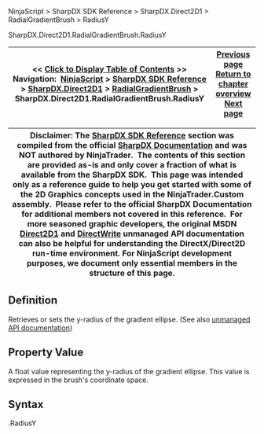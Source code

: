 ﻿
NinjaScript > SharpDX SDK Reference > SharpDX.Direct2D1 > RadialGradientBrush > RadiusY

SharpDX.Direct2D1.RadialGradientBrush.RadiusY

| << [Click to Display Table of Contents](sharpdx_direct2d1_radialgradientbrush_radiusy.md) >> **Navigation:**     [NinjaScript](ninjascript-1.md) > [SharpDX SDK Reference](sharpdx_sdk_reference-1.md) > [SharpDX.Direct2D1](sharpdx_direct2d1-1.md) > [RadialGradientBrush](sharpdx_direct2d1_radialgradientbrush-1.md) > SharpDX.Direct2D1.RadialGradientBrush.RadiusY | [Previous page](sharpdx_direct2d1_radialgradientbrush_radiusx-1.md) [Return to chapter overview](sharpdx_direct2d1_radialgradientbrush-1.md) [Next page](sharpdx_direct2d1_radialgradientbrushproperties-1.md) |
| --- | --- |

| Disclaimer: The [SharpDX SDK Reference](sharpdx_sdk_reference-1.md) section was compiled from the official [SharpDX Documentation](http://sharpdx.org/) and was NOT authored by NinjaTrader.  The contents of this section are provided as-is and only cover a fraction of what is available from the SharpDX SDK.  This page was intended only as a reference guide to help you get started with some of the 2D Graphics concepts used in the NinjaTrader.Custom assembly.  Please refer to the official SharpDX Documentation for additional members not covered in this reference.  For more seasoned graphic developers, the original MSDN [Direct2D1](https://msdn.microsoft.com/en-us/library/windows/desktop/dd370990.aspx) and [DirectWrite](https://msdn.microsoft.com/en-us/library/windows/desktop/dd368038.aspx) unmanaged API documentation can also be helpful for understanding the DirectX/Direct2D run-time environment. For NinjaScript development purposes, we document only essential members in the structure of this page. |
| --- |

## Definition
Retrieves or sets the y-radius of the gradient ellipse. 
(See also [unmanaged API documentation](https://msdn.microsoft.com/en-us/library/dd371544(v=vs.85).aspx))
 
## Property Value
A float value representing the y-radius of the gradient ellipse. This value is expressed in the brush's coordinate space.
 
## Syntax
<RadialGradientBrush>.RadiusY
